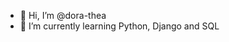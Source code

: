 - 👋 Hi, I’m @dora-thea
- 🌱 I’m currently learning Python, Django and SQL

<!---
dora-thea/dora-thea is a ✨ special ✨ repository because its `README.md` (this file) appears on your GitHub profile.
You can click the Preview link to take a look at your changes.
--->
